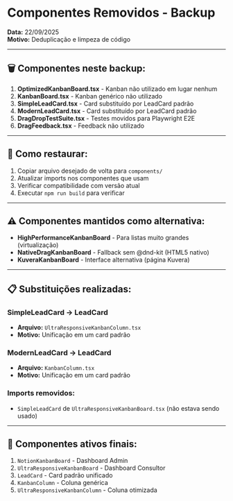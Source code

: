 # Componentes Removidos - Backup

**Data:** 22/09/2025  
**Motivo:** Deduplicação e limpeza de código

---

## 🗑️ Componentes neste backup:

1. **OptimizedKanbanBoard.tsx** - Kanban não utilizado em lugar nenhum
2. **KanbanBoard.tsx** - Kanban genérico não utilizado  
3. **SimpleLeadCard.tsx** - Card substituído por LeadCard padrão
4. **ModernLeadCard.tsx** - Card substituído por LeadCard padrão
5. **DragDropTestSuite.tsx** - Testes movidos para Playwright E2E
6. **DragFeedback.tsx** - Feedback não utilizado

---

## 🔄 Como restaurar:

1. Copiar arquivo desejado de volta para `components/`
2. Atualizar imports nos componentes que usam
3. Verificar compatibilidade com versão atual
4. Executar `npm run build` para verificar

---

## ⚠️ Componentes mantidos como alternativa:

- **HighPerformanceKanbanBoard** - Para listas muito grandes (virtualização)
- **NativeDragKanbanBoard** - Fallback sem @dnd-kit (HTML5 nativo)
- **KuveraKanbanBoard** - Interface alternativa (página Kuvera)

---

## 📋 Substituições realizadas:

### SimpleLeadCard → LeadCard
- **Arquivo:** `UltraResponsiveKanbanColumn.tsx`
- **Motivo:** Unificação em um card padrão

### ModernLeadCard → LeadCard  
- **Arquivo:** `KanbanColumn.tsx`
- **Motivo:** Unificação em um card padrão

### Imports removidos:
- `SimpleLeadCard` de `UltraResponsiveKanbanBoard.tsx` (não estava sendo usado)

---

## 🎯 Componentes ativos finais:

1. `NotionKanbanBoard` - Dashboard Admin
2. `UltraResponsiveKanbanBoard` - Dashboard Consultor
3. `LeadCard` - Card padrão unificado
4. `KanbanColumn` - Coluna genérica
5. `UltraResponsiveKanbanColumn` - Coluna otimizada
